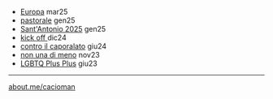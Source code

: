 

- [Europa](https://cacioman.github.io/perpiazze05.html) mar25
- [pastorale](https://cacioman.github.io/pastorale.html) gen25
- [Sant'Antonio 2025](https://cacioman.github.io/santantonio25.html) gen25
- [kick off ](https://cacioman.github.io/kickofftione6x6.html) dic24 
- [contro il caporalato](https://cacioman.github.io/perpiazze02.html) giu24  
- [non una di meno](https://cacioman.github.io/perpiazze01.html) nov23
- [LGBTQ Plus Plus](https://cacioman.github.io/LGTBplusplus.html) giu23   

---  
[about.me/cacioman](https://about.me/cacioman) 

